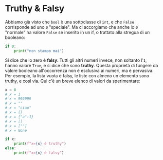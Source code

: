 # Truthy & Falsy 

Abbiamo già visto che `bool` è una sottoclasse di `int`, e che `False` corrisponde ad uno `0` "speciale". Ma ci accorgiamo che anche lo `0` "normale" ha valore `False` se inserito in un if, o trattato alla stregua di un booleano:

```python
if 0:
    print("non stampo mai")
```
Si dice che lo zero è **falsy**. Tutti gli altri numeri invece, non soltanto l'`1`, hanno valore `True`, e si dice che sono **truthy**. Questa proprietà di fungere da valore booleano all'occorrenza non è esclusiva ai numeri, ma è pervasiva. Per esempio, la lista vuota è falsy, le liste con almeno un elemento sono truthy, e così via. Qui c'è un breve elenco di valori da sperimentare:


```python
x = 0
# x = 1
# x = 999999
# x = ""
# x = "ciao"
# x = {}
# x = {"a":1}
# x = []
# x = [""]
# x = None

if x:
    print(f"x={x} è truthy")
else:
    print(f"x={x} è falsy")
```